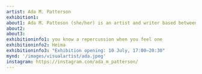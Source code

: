 ```yaml
---
artist: Ada M. Patterson
exhibition1: 
about1: Ada M. Patteson (she/her) is an artist and writer based between Barbados, London and Rotterdam. She works with masquerade, music, performance, poetry, textiles and video, looking at how storytelling can make identity formation both possible and impossible. Her recent work considers the connections between transformation, crisis, grief, rage, disappearance, discretion, self-defence and survival. 
about2: 
about3: 
exhibitioninfo1: you know a repercussion when you feel one
exhibitioninfo2: Heima
exhibitioninfo3: "Exhibition opening: 10 July, 17:00–20:30"
mynd: '/images/visualartist/ada.jpeg'
instagram: https://instagram.com/ada_m_patterson/
---
```

